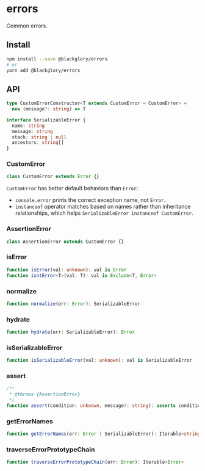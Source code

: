 # errors
Common errors.

## Install
```sh
npm install --save @blackglory/errors
# or
yarn add @blackglory/errors
```

## API
```ts
type CustomErrorConstructor<T extends CustomError = CustomError> =
  new (message?: string) => T

interface SerializableError {
  name: string
  message: string
  stack: string | null
  ancestors: string[]
}
```

### CustomError
```ts
class CustomError extends Error {}
```

`CustomError` has better default behaviors than `Error`:
- `console.error` prints the correct exception name, not `Error`.
- `instanceof` operator matches based on names rather than inheritance relationships, which helps `SerializableError instanceof CustomError`.

### AssertionError
```ts
class AssertionError extends CustomError {}
```

### isError
```ts
function isError(val: unknown): val is Error
function isntError<T>(val: T): val is Exclude<T, Error>
```

### normalize
```ts
function normalize(err: Error): SerializableError
```

### hydrate
```ts
function hydrate(err: SerializableError): Error
```

### isSerializableError
```ts
function isSerializableError(val: unknown): val is SerializableError
```

### assert
```ts
/**
 * @throws {AssertionError}
 */
function assert(condition: unknown, message?: string): asserts condition
```

### getErrorNames
```ts
function getErrorNames(err: Error | SerializableError): Iterable<string>
```

### traverseErrorPrototypeChain
```ts
function traverseErrorPrototypeChain(err: Error): Iterable<Error>
```
